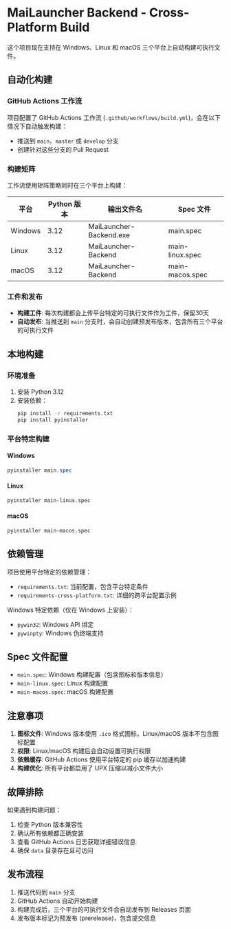 # MaiLauncher Backend - Cross-Platform Build

这个项目现在支持在 Windows、Linux 和 macOS 三个平台上自动构建可执行文件。

## 自动化构建

### GitHub Actions 工作流

项目配置了 GitHub Actions 工作流 (`.github/workflows/build.yml`)，会在以下情况下自动触发构建：

- 推送到 `main`、`master` 或 `develop` 分支
- 创建针对这些分支的 Pull Request

### 构建矩阵

工作流使用矩阵策略同时在三个平台上构建：

| 平台 | Python 版本 | 输出文件名 | Spec 文件 |
|------|-------------|------------|-----------|
| Windows | 3.12 | MaiLauncher-Backend.exe | main.spec |
| Linux | 3.12 | MaiLauncher-Backend | main-linux.spec |
| macOS | 3.12 | MaiLauncher-Backend | main-macos.spec |

### 工件和发布

- **构建工件**: 每次构建都会上传平台特定的可执行文件作为工件，保留30天
- **自动发布**: 当推送到 `main` 分支时，会自动创建预发布版本，包含所有三个平台的可执行文件

## 本地构建

### 环境准备

1. 安装 Python 3.12
2. 安装依赖：
   ```bash
   pip install -r requirements.txt
   pip install pyinstaller
   ```

### 平台特定构建

#### Windows
```powershell
pyinstaller main.spec
```

#### Linux
```bash
pyinstaller main-linux.spec
```

#### macOS
```bash
pyinstaller main-macos.spec
```

## 依赖管理

项目使用平台特定的依赖管理：

- `requirements.txt`: 当前配置，包含平台特定条件
- `requirements-cross-platform.txt`: 详细的跨平台配置示例

Windows 特定依赖（仅在 Windows 上安装）：
- `pywin32`: Windows API 绑定
- `pywinpty`: Windows 伪终端支持

## Spec 文件配置

- `main.spec`: Windows 构建配置（包含图标和版本信息）
- `main-linux.spec`: Linux 构建配置
- `main-macos.spec`: macOS 构建配置

## 注意事项

1. **图标文件**: Windows 版本使用 `.ico` 格式图标，Linux/macOS 版本不包含图标配置
2. **权限**: Linux/macOS 构建后会自动设置可执行权限
3. **依赖缓存**: GitHub Actions 使用平台特定的 pip 缓存以加速构建
4. **构建优化**: 所有平台都启用了 UPX 压缩以减小文件大小

## 故障排除

如果遇到构建问题：

1. 检查 Python 版本兼容性
2. 确认所有依赖都正确安装
3. 查看 GitHub Actions 日志获取详细错误信息
4. 确保 `data` 目录存在且可访问

## 发布流程

1. 推送代码到 `main` 分支
2. GitHub Actions 自动开始构建
3. 构建完成后，三个平台的可执行文件会自动发布到 Releases 页面
4. 发布版本标记为预发布 (prerelease)，包含提交信息
